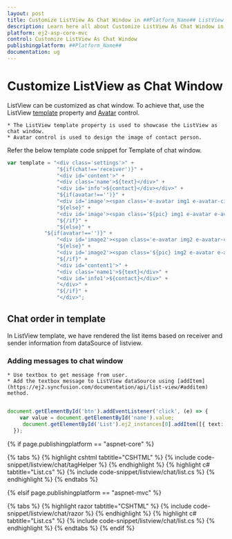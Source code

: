 ```yaml
---
layout: post
title: Customize ListView As Chat Window in ##Platform_Name## ListView Control | Syncfusion
description: Learn here all about Customize ListView As Chat Window in Syncfusion ##Platform_Name## ListView control of Syncfusion Essential JS 2 and more.
platform: ej2-asp-core-mvc
control: Customize ListView As Chat Window
publishingplatform: ##Platform_Name##
documentation: ug
---
```


# Customize ListView as Chat Window

ListView can be customized as chat window. To achieve that, use the ListView [template](https://ej2.syncfusion.com/documentation/api/list-view/#template) property and [Avatar](https://ej2.syncfusion.com/documentation/avatar/getting-started) control.

    * The ListView template property is used to showcase the ListView as chat window.
    * Avatar control is used to design the image of contact person.

Refer the below template code snippet for Template of chat window.

```typescript
var template = "<div class='settings'>" +
                "${if(chat!=='receiver')}" +
                "<div id='content'>" +
                "<div class='name'>${text}</div>" +
                "<div id='info'>${contact}</div></div>" +
                "${if(avatar!=='')}" +
                "<div id='image'><span class='e-avatar img1 e-avatar-circle'>${avatar}</span></div>" +
                "${else}" +
                "<div id='image'><span class='${pic} img1 e-avatar e-avatar-circle'> </span></div>" +
                "${/if}" +
                "${else}" +
            "${if(avatar!=='')}" +
                "<div id='image2'><span class='e-avatar img2 e-avatar-circle'>${avatar}</span></div>" +
                "${else}" +
                "<div id='image2'><span class='${pic} img2 e-avatar e-avatar-circle'> </span></div>" +
                "${/if}" +
                "<div id='content1'>" +
                "<div class='name1'>${text}</div>" +
                "<div id='info1'>${contact}</div>" +
                "</div>" +
                "${/if}" +
                "</div>";
```

## Chat order in template

In ListView template, we have rendered the list items based on receiver and sender information from dataSource of listview.

### Adding messages to chat window

    * Use textbox to get message from user.
    * Add the textbox message to ListView dataSource using [addItem](https://ej2.syncfusion.com/documentation/api/list-view/#additem) method.

```typescript

document.getElementById('btn').addEventListener('click', (e) => {
    var value = document.getElementById('name').value;
     document.getElementById('List').ej2_instances[0].addItem([{ text: "Amenda", contact: value, id: "2", avatar: "A", pic: "", chat: "receiver" }]);
  });

```

{% if page.publishingplatform == "aspnet-core" %}

{% tabs %}
{% highlight cshtml tabtitle="CSHTML" %}
{% include code-snippet/listview/chat/tagHelper %}
{% endhighlight %}
{% highlight c# tabtitle="List.cs" %}
{% include code-snippet/listview/chat/list.cs %}
{% endhighlight %}
{% endtabs %}

{% elsif page.publishingplatform == "aspnet-mvc" %}

{% tabs %}
{% highlight razor tabtitle="CSHTML" %}
{% include code-snippet/listview/chat/razor %}
{% endhighlight %}
{% highlight c# tabtitle="List.cs" %}
{% include code-snippet/listview/chat/list.cs %}
{% endhighlight %}
{% endtabs %}
{% endif %}

